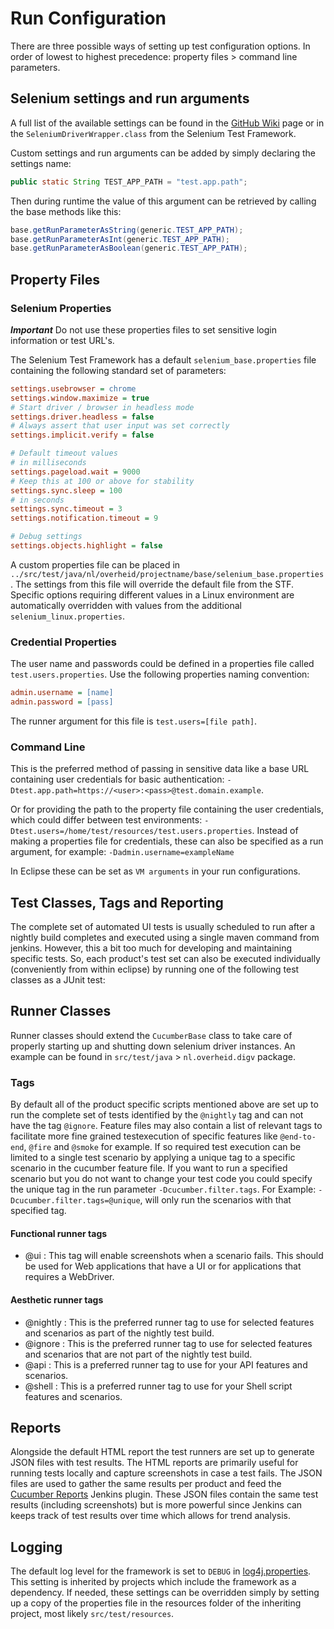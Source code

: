 # Run Configuration
There are three possible ways of setting up test configuration options. In order of lowest to highest precedence: property files > command line parameters.

## Selenium settings and run arguments
A full list of the available settings can be found in the [GitHub Wiki](https://github.com/rivm-syso/SeleniumTestTemplate/wiki) page or in the `SeleniumDriverWrapper.class` from the Selenium Test Framework.

Custom settings and run arguments can be added by simply declaring the settings name:
```java
public static String TEST_APP_PATH = "test.app.path";
```

Then during runtime the value of this argument can be retrieved by calling the base methods like this:
```java
base.getRunParameterAsString(generic.TEST_APP_PATH);
base.getRunParameterAsInt(generic.TEST_APP_PATH);
base.getRunParameterAsBoolean(generic.TEST_APP_PATH);
```

## Property Files

### Selenium Properties

***Important*** Do not use these properties files to set sensitive login information or test URL's.

The Selenium Test Framework has a default `selenium_base.properties` file containing the following standard set of parameters:
```ini
settings.usebrowser = chrome
settings.window.maximize = true
# Start driver / browser in headless mode
settings.driver.headless = false
# Always assert that user input was set correctly
settings.implicit.verify = false

# Default timeout values
# in milliseconds
settings.pageload.wait = 9000
# Keep this at 100 or above for stability
settings.sync.sleep = 100
# in seconds
settings.sync.timeout = 3
settings.notification.timeout = 9

# Debug settings
settings.objects.highlight = false
```
A custom properties file can be placed in `../src/test/java/nl/overheid/projectname/base/selenium_base.properties`. The settings from this file will override the default file from the STF.
Specific options requiring different values in a Linux environment are automatically overridden with values from the additional `selenium_linux.properties`.

### Credential Properties
The user name and passwords could be defined in a properties file called `test.users.properties`.
Use the following properties naming convention:
```ini
admin.username = [name]
admin.password = [pass]
```
The runner argument for this file is `test.users=[file path]`.

### Command Line
This is the preferred method of passing in sensitive data like a base URL containing user credentials for basic authentication: `-Dtest.app.path=https://<user>:<pass>@test.domain.example`.

Or for providing the path to the property file containing the user credentials, which could differ between test environments: `-Dtest.users=/home/test/resources/test.users.properties`.
Instead of making a properties file for credentials, these can also be specified as a run argument, for example: `-Dadmin.username=exampleName`

In Eclipse these can be set as `VM arguments` in your run configurations.

## Test Classes, Tags and Reporting
The complete set of automated UI tests is usually scheduled to run after a nightly build completes and executed using a single maven command from jenkins. However, this a bit too much for developing and maintaining specific tests. So, each product's test set can also be executed individually (conveniently from within eclipse) by running one of the following test classes as a JUnit test:

## Runner Classes
Runner classes should extend the `CucumberBase` class to take care of properly starting up and shutting down selenium driver instances. An example can be found in `src/test/java` > `nl.overheid.digv` package.

### Tags
By default all of the product specific scripts mentioned above are set up to run the complete set of tests identified by the `@nightly` tag and can not have the tag `@ignore`. Feature files may also contain a list of relevant tags to facilitate more fine grained testexecution of specific features like `@end-to-end`, `@fire` and `@smoke` for example. If so required test execution can be limited to a single test scenario by applying a unique tag to a specific scenario in the cucumber feature file.
If you want to run a specified scenario but you do not want to change your test code you could specify the unique tag in the run parameter `-Dcucumber.filter.tags`. For Example: `-Dcucumber.filter.tags=@unique`, will only run the scenarios with that specified tag.

#### Functional runner tags
- @ui      : This tag will enable screenshots when a scenario fails. This should be used for Web applications that have a UI or for applications that requires a WebDriver.

#### Aesthetic runner tags
- @nightly : This is the preferred runner tag to use for selected features and scenarios as part of the nightly test build.
- @ignore  : This is the preferred runner tag to use for selected features and scenarios that are not part of the nightly test build.
- @api     : This is a preferred runner tag to use for your API features and scenarios.
- @shell   : This is a preferred runner tag to use for your Shell script features and scenarios.

## Reports
Alongside the default HTML report the test runners are set up to generate JSON files with test results. The HTML reports are primarily useful for running tests locally and capture screenshots in case a test fails. The JSON files are used to gather the same results per product and feed the [Cucumber Reports](https://plugins.jenkins.io/cucumber-reports) Jenkins plugin. These JSON files contain the same test results (including screenshots) but is more powerful since Jenkins can keeps track of test results over time which allows for trend analysis.

## Logging
The default log level for the framework is set to `DEBUG` in [log4j.properties](../src/main/resources/log4j.properties). This setting is inherited by projects which include the framework as a dependency. If needed, these settings can be overridden simply by setting up a copy of the properties file in the resources folder of the inheriting project, most likely `src/test/resources`.
